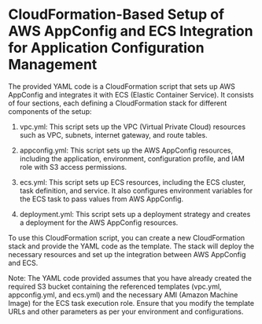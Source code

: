 # CloudFormation-Based Setup of AWS AppConfig and ECS Integration for Application Configuration Management

The provided YAML code is a CloudFormation script that sets up AWS AppConfig and integrates it with ECS (Elastic Container Service). It consists of four sections, each defining a CloudFormation stack for different components of the setup:

1. vpc.yml: This script sets up the VPC (Virtual Private Cloud) resources such as VPC, subnets, internet gateway, and route tables.

2. appconfig.yml: This script sets up the AWS AppConfig resources, including the application, environment, configuration profile, and IAM role with S3 access permissions.

3. ecs.yml: This script sets up ECS resources, including the ECS cluster, task definition, and service. It also configures environment variables for the ECS task to pass values from AWS AppConfig.

4. deployment.yml: This script sets up a deployment strategy and creates a deployment for the AWS AppConfig resources.

To use this CloudFormation script, you can create a new CloudFormation stack and provide the YAML code as the template. The stack will deploy the necessary resources and set up the integration between AWS AppConfig and ECS.

Note: The YAML code provided assumes that you have already created the required S3 bucket containing the referenced templates (vpc.yml, appconfig.yml, and ecs.yml) and the necessary AMI (Amazon Machine Image) for the ECS task execution role. Ensure that you modify the template URLs and other parameters as per your environment and configurations.
